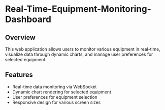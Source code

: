 # Real-Time-Equipment-Monitoring-Dashboard

## Overview
This web application allows users to monitor various equipment in real-time, visualize data through dynamic charts, and manage user preferences for selected equipment.

## Features
- Real-time data monitoring via WebSocket
- Dynamic chart rendering for selected equipment
- User preferences for equipment selection
- Responsive design for various screen sizes
